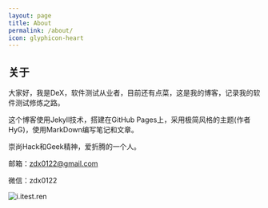 ```yaml
---
layout: page
title: About
permalink: /about/
icon: glyphicon-heart
---
```


## 关于 ##

大家好，我是DeX，软件测试从业者，目前还有点菜，这是我的博客，记录我的软件测试修炼之路。

这个博客使用Jekyll技术，搭建在GitHub Pages上，采用极简风格的主题(作者HyG)，使用MarkDown编写笔记和文章。

崇尚Hack和Geek精神，爱折腾的一个人。

邮箱：zdx0122@gmail.com

微信：zdx0122

![i.itest.ren](http://7fvd6e.com1.z0.glb.clouddn.com/%E5%BE%AE%E4%BF%A1.png)

